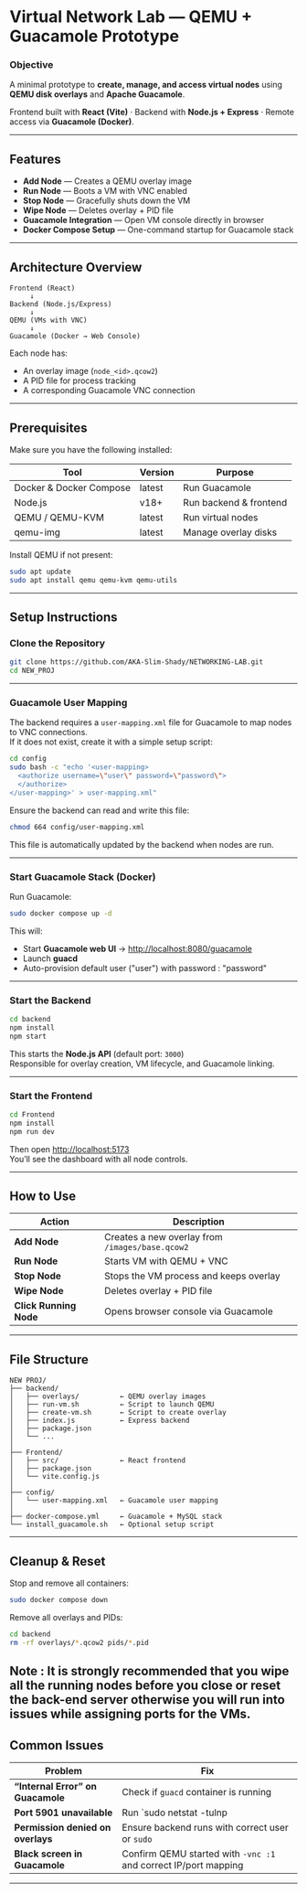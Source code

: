 # Virtual Network Lab — QEMU + Guacamole Prototype

### **Objective**
A minimal prototype to **create, manage, and access virtual nodes** using **QEMU disk overlays** and **Apache Guacamole**.

Frontend built with **React (Vite)** · Backend with **Node.js + Express** · Remote access via **Guacamole (Docker)**.

---

## Features

- **Add Node** — Creates a QEMU overlay image
- **Run Node** — Boots a VM with VNC enabled
- **Stop Node** — Gracefully shuts down the VM
- **Wipe Node** — Deletes overlay + PID file
- **Guacamole Integration** — Open VM console directly in browser
- **Docker Compose Setup** — One-command startup for Guacamole stack

---

## Architecture Overview

```
Frontend (React)
     ↓
Backend (Node.js/Express)
     ↓
QEMU (VMs with VNC)
     ↓
Guacamole (Docker → Web Console)
```

Each node has:
- An overlay image (`node_<id>.qcow2`)
- A PID file for process tracking
- A corresponding Guacamole VNC connection

---

## Prerequisites

Make sure you have the following installed:

| Tool | Version | Purpose |
|------|----------|----------|
| Docker & Docker Compose | latest | Run Guacamole |
| Node.js | v18+ | Run backend & frontend |
| QEMU / QEMU-KVM | latest | Run virtual nodes |
| qemu-img | latest | Manage overlay disks |

Install QEMU if not present:

```bash
sudo apt update
sudo apt install qemu qemu-kvm qemu-utils
```

---

## Setup Instructions

### **Clone the Repository**
```bash
git clone https://github.com/AKA-Slim-Shady/NETWORKING-LAB.git
cd NEW_PROJ
```

---

### **Guacamole User Mapping**

The backend requires a `user-mapping.xml` file for Guacamole to map nodes to VNC connections.  
If it does not exist, create it with a simple setup script:

```bash
cd config
sudo bash -c "echo '<user-mapping>
  <authorize username=\"user\" password=\"password\">
  </authorize>
</user-mapping>' > user-mapping.xml"
```
Ensure the backend can read and write this file:

```bash
chmod 664 config/user-mapping.xml
```

This file is automatically updated by the backend when nodes are run.

---

### **Start Guacamole Stack (Docker)**
Run Guacamole:

```bash
sudo docker compose up -d
```

This will:
- Start **Guacamole web UI** → [http://localhost:8080/guacamole](http://localhost:8080/guacamole)
- Launch **guacd**
- Auto-provision default user ("user") with password : "password"

---

### **Start the Backend**
```bash
cd backend
npm install
npm start
```

This starts the **Node.js API** (default port: `3000`)  
Responsible for overlay creation, VM lifecycle, and Guacamole linking.

---

### **Start the Frontend**
```bash
cd Frontend
npm install
npm run dev
```

Then open [http://localhost:5173](http://localhost:5173)  
You’ll see the dashboard with all node controls.

---

## How to Use

| Action | Description |
|--------|--------------|
| **Add Node** | Creates a new overlay from `/images/base.qcow2` |
| **Run Node** | Starts VM with QEMU + VNC |
| **Stop Node** | Stops the VM process and keeps overlay |
| **Wipe Node** | Deletes overlay + PID file |
| **Click Running Node** | Opens browser console via Guacamole |

---

## File Structure

```
NEW PROJ/
├── backend/
│   ├── overlays/          ← QEMU overlay images
│   ├── run-vm.sh          ← Script to launch QEMU
│   ├── create-vm.sh       ← Script to create overlay
│   ├── index.js           ← Express backend
│   ├── package.json
│   └── ...
│
├── Frontend/
│   ├── src/               ← React frontend
│   ├── package.json
│   └── vite.config.js
│
├── config/
│   └── user-mapping.xml   ← Guacamole user mapping
│
├── docker-compose.yml     ← Guacamole + MySQL stack
└── install_guacamole.sh   ← Optional setup script
```

---

## Cleanup & Reset

Stop and remove all containers:
```bash
sudo docker compose down
```

Remove all overlays and PIDs:
```bash
cd backend
rm -rf overlays/*.qcow2 pids/*.pid
```
Note : It is strongly recommended that you wipe all the running nodes before you close or reset the back-end server otherwise you will run into issues while assigning ports for the VMs. 
---

## Common Issues

| Problem | Fix |
|----------|------|
| **“Internal Error” on Guacamole** | Check if `guacd` container is running |
| **Port 5901 unavailable** | Run `sudo netstat -tulnp | grep 5901` and kill stale process |
| **Permission denied on overlays** | Ensure backend runs with correct user or `sudo` |
| **Black screen in Guacamole** | Confirm QEMU started with `-vnc :1` and correct IP/port mapping |

---
